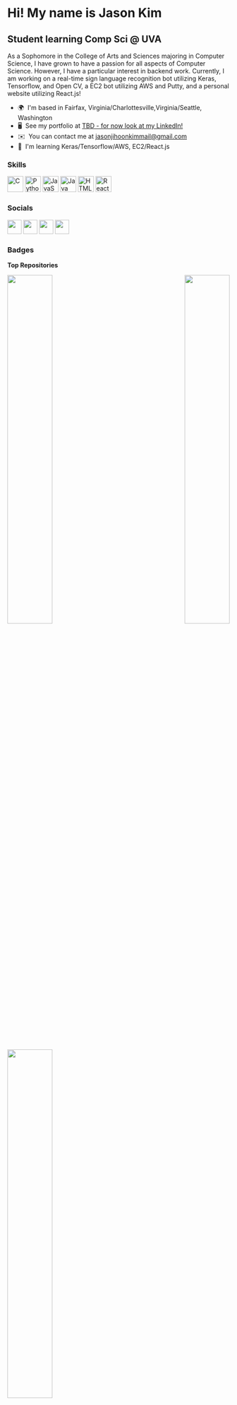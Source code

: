 [](https://user-images.githubusercontent.com/18350557/176309783-0785949b-9127-417c-8b55-ab5a4333674e.gif)Hi! My name is Jason Kim
=================================================================================================================================

Student learning Comp Sci @ UVA
-------------------------------

As a Sophomore in the College of Arts and Sciences majoring in Computer Science, I have grown to have a passion for all aspects of Computer Science. However, I have a particular interest in backend work. Currently, I am working on a real-time sign language recognition bot utilizing Keras, Tensorflow, and Open CV, a EC2 bot utilizing AWS and Putty, and a personal website utilizing React.js!

* 🌍  I'm based in Fairfax, Virginia/Charlottesville,Virginia/Seattle, Washington
* 🖥️  See my portfolio at [TBD - for now look at my LinkedIn!](https://www.linkedin.com/in/jason-kim-0325a0177/)
* ✉️  You can contact me at [jasonjihoonkimmail@gmail.com](mailto:jasonjihoonkimmail@gmail.com)
* 🧠  I'm learning Keras/Tensorflow/AWS, EC2/React.js

### Skills

<p align="left">
<a href="https://docs.microsoft.com/en-us/cpp/?view=msvc-170" target="_blank" rel="noreferrer"><img src="https://raw.githubusercontent.com/danielcranney/readme-generator/main/public/icons/skills/c-colored.svg" width="36" height="36" alt="C" /></a>
<a href="https://www.python.org/" target="_blank" rel="noreferrer"><img src="https://raw.githubusercontent.com/danielcranney/readme-generator/main/public/icons/skills/python-colored.svg" width="36" height="36" alt="Python" /></a>
<a href="https://developer.mozilla.org/en-US/docs/Web/JavaScript" target="_blank" rel="noreferrer"><img src="https://raw.githubusercontent.com/danielcranney/readme-generator/main/public/icons/skills/javascript-colored.svg" width="36" height="36" alt="JavaScript" /></a>
<a href="https://www.oracle.com/java/" target="_blank" rel="noreferrer"><img src="https://raw.githubusercontent.com/danielcranney/readme-generator/main/public/icons/skills/java-colored.svg" width="36" height="36" alt="Java" /></a>
<a href="https://developer.mozilla.org/en-US/docs/Glossary/HTML5" target="_blank" rel="noreferrer"><img src="https://raw.githubusercontent.com/danielcranney/readme-generator/main/public/icons/skills/html5-colored.svg" width="36" height="36" alt="HTML5" /></a>
<a href="https://reactjs.org/" target="_blank" rel="noreferrer"><img src="https://raw.githubusercontent.com/danielcranney/readme-generator/main/public/icons/skills/react-colored.svg" width="36" height="36" alt="React" /></a>
</p>


### Socials

<p align="left"> <a href="https://discord.com/users/Jason Kim#4391" target="_blank" rel="noreferrer"><img src="https://raw.githubusercontent.com/danielcranney/readme-generator/main/public/icons/socials/discord.svg" width="32" height="32" /></a> <a href="https://www.github.com/Jason-Kim1023" target="_blank" rel="noreferrer"><img src="https://raw.githubusercontent.com/danielcranney/readme-generator/main/public/icons/socials/github.svg" width="32" height="32" /></a> <a href="http://www.instagram.com/miknosaj_" target="_blank" rel="noreferrer"><img src="https://raw.githubusercontent.com/danielcranney/readme-generator/main/public/icons/socials/instagram.svg" width="32" height="32" /></a> <a href="https://www.linkedin.com/in/jason-kim-0325a0177/" target="_blank" rel="noreferrer"><img src="https://raw.githubusercontent.com/danielcranney/readme-generator/main/public/icons/socials/linkedin.svg" width="32" height="32" /></a></p>

### Badges

<b>Top Repositories</b>

<div width="100%" align="center"><a href="https://github.com/Jason-Kim1023/signLanguage" align="left"><img align="left" width="45%" src="https://github-readme-stats.vercel.app/api/pin/?username=Jason-Kim1023&repo=signLanguage&title_color=14b8a6&text_color=14b8a6&icon_color=3382ed&bg_color=312e81&hide_border=true&locale=en" /></a><a href="https://github.com/Jason-Kim1023/FBLA" align="right"><img align="right" width="45%" src="https://github-readme-stats.vercel.app/api/pin/?username=Jason-Kim1023&repo=FBLA&title_color=14b8a6&text_color=14b8a6&icon_color=3382ed&bg_color=312e81&hide_border=true&locale=en" /></a></div><br /><br /><br /><br /><br /><br /><br />

<br />

<div width="100%" align="center"><a href="https://github.com/Jason-Kim1023/stock_analysis" align="left"><img align="left" width="45%" src="https://github-readme-stats.vercel.app/api/pin/?username=Jason-Kim1023&repo=stock_analysis&title_color=14b8a6&text_color=14b8a6&icon_color=3382ed&bg_color=312e81&hide_border=true&locale=en" /></a></div>
